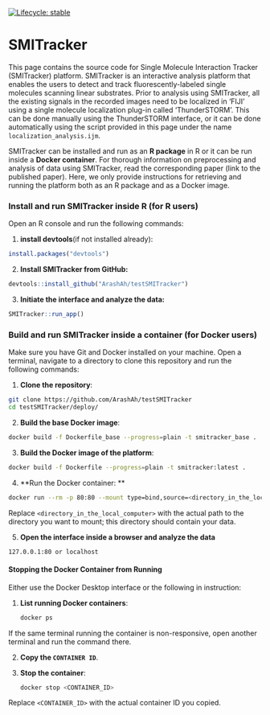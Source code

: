 <!-- badges: start -->

[![Lifecycle: stable](https://img.shields.io/badge/lifecycle-stable-brightgreen.svg)](https://lifecycle.r-lib.org/articles/stages.html#stable)

<!-- badges: end -->

# SMITracker


This page contains the source code for Single Molecule Interaction Tracker (SMITracker) platform. SMITracker is an interactive analysis platform that enables the users to detect and track fluorescently-labeled single molecules scanning linear substrates. Prior to analysis using SMITracker, all the existing signals in the recorded images need to be localized in ‘FIJI’ using a single molecule localization plug-in called ‘ThunderSTORM’. This can be done manually using the ThunderSTORM interface, or it can be done automatically using the script provided in this page under the name `localization_analysis.ijm`.

SMITracker can be installed and run as an **R package** in R or it can be run inside a **Docker container**. For thorough information on preprocessing and analysis of data using SMITracker, read the corresponding paper (link to the published paper). Here, we only provide instructions for retrieving and running the platform both as an R package and as a Docker image.

### Install and run SMITracker inside R (for R users)

Open an R console and run the following commands: 

1. **install devtools**(if not installed already):

``` r
install.packages("devtools")

```
2. **Install SMITracker from GitHub:** 

``` r
devtools::install_github("ArashAh/testSMITracker")

```
3. **Initiate the interface and analyze the data:**


``` r
SMITracker::run_app()

```

### Build and run SMITracker inside a container (for Docker users)

Make sure you have Git and Docker installed on your machine. Open a terminal, 
navigate to a directory to clone this repository and run the following commands: 

1. **Clone the repository**:

```sh
git clone https://github.com/ArashAh/testSMITracker
cd testSMITracker/deploy/
```

2. **Build the base Docker image**:

```sh
docker build -f Dockerfile_base --progress=plain -t smitracker_base .
```

3. **Build the Docker image of the platform**:

```sh
docker build -f Dockerfile --progress=plain -t smitracker:latest .
```

4. **Run the Docker container: **

```sh
docker run --rm -p 80:80 --mount type=bind,source=<directory_in_the_local_computer>,target=/home smitracker:latest
```

Replace `<directory_in_the_local_computer>` with the actual path to the directory you want to mount; this directory should contain your data. 

5. **Open the interface inside a browser and analyze the data**
```link
127.0.0.1:80 or localhost 
```


#### Stopping the Docker Container from Running

Either use the Docker Desktop interface or the following in instruction:

1. **List running Docker containers**:

    ```sh
    docker ps
    ```
If the same terminal running the container is non-responsive, open another terminal and run the command there. 

2. **Copy the `CONTAINER ID`**.

3. **Stop the container**:

    ```sh
    docker stop <CONTAINER_ID>
    ```

Replace `<CONTAINER_ID>` with the actual container ID you copied.

